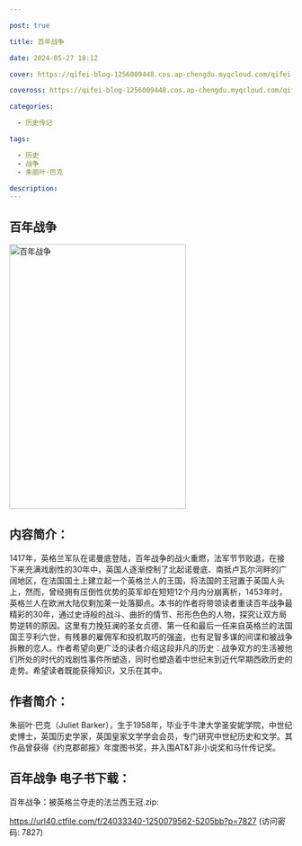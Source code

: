 ```yaml
---

post: true

title: 百年战争

date: 2024-05-27 18:12

cover: https://qifei-blog-1256009448.cos.ap-chengdu.myqcloud.com/qifei-blog/65fe9c779f345e8d032f06ac.jpg

coveross: https://qifei-blog-1256009448.cos.ap-chengdu.myqcloud.com/qifei-blog/65fe9c779f345e8d032f06ac.jpg

categories:

  - 历史传记

tags:

  - 历史
  - 战争
  - 朱丽叶·巴克

description:
---
```


## 百年战争
<img alt="百年战争 " class="aligncenter loading" data-was-processed="true" decoding="async" fetchpriority="high" height="471" src="https://qifei-blog-1256009448.cos.ap-chengdu.myqcloud.com/qifei-blog/65fe9c779f345e8d032f06ac.jpg " style="cursor: zoom-in;" width="314"/>

## 内容简介：

1417年，英格兰军队在诺曼底登陆，百年战争的战火重燃，法军节节败退，在接下来充满戏剧性的30年中，英国人逐渐控制了北起诺曼底、南抵卢瓦尔河畔的广阔地区，在法国国土上建立起一个英格兰人的王国，将法国的王冠置于英国人头上，然而，曾经拥有压倒性优势的英军却在短短12个月内分崩离析，1453年时，英格兰人在欧洲大陆仅剩加莱一处落脚点。本书的作者将带领读者重读百年战争最精彩的30年，通过史诗般的战斗、曲折的情节、形形色色的人物，探究让双方局势逆转的原因。这里有力挽狂澜的圣女贞德、第一任和最后一任来自英格兰的法国国王亨利六世，有残暴的雇佣军和投机取巧的强盗，也有足智多谋的间谍和被战争拆散的恋人。作者希望向更广泛的读者介绍这段非凡的历史：战争双方的生活被他们所处的时代的戏剧性事件所塑造，同时也塑造着中世纪末到近代早期西欧历史的走势。希望读者既能获得知识，又乐在其中。

## 作者简介：

朱丽叶·巴克（Juliet Barker），生于1958年，毕业于牛津大学圣安妮学院，中世纪史博士，英国历史学家，英国皇家文学学会会员，专门研究中世纪历史和文学。其作品曾获得《约克郡邮报》年度图书奖，并入围AT&amp;T非小说奖和马什传记奖。

## 百年战争 电子书下载：



百年战争：被英格兰夺走的法兰西王冠.zip: 

https://url40.ctfile.com/f/24033340-1250079562-5205bb?p=7827 (访问密码: 7827)
